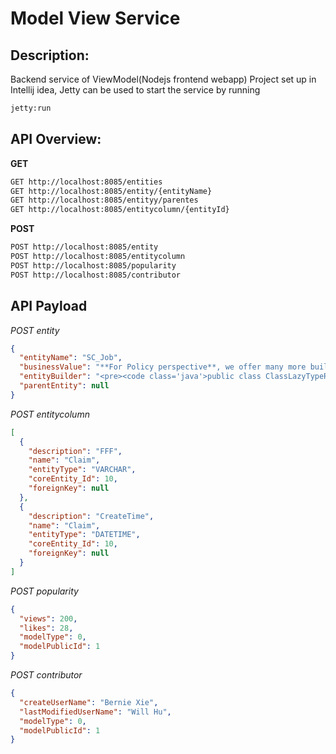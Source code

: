 # Model View Service

Description:
--------------
Backend service of ViewModel(Nodejs frontend webapp)
Project set up in Intellij idea, Jetty can be used to start the service by running
```bash
jetty:run
```

API Overview:
---------------
**GET**    
```html
GET http://localhost:8085/entities        
GET http://localhost:8085/entity/{entityName}         
GET http://localhost:8085/entityy/parentes     
GET http://localhost:8085/entitycolumn/{entityId}      

```

**POST**   
```html
POST http://localhost:8085/entity
POST http://localhost:8085/entitycolumn
POST http://localhost:8085/popularity
POST http://localhost:8085/contributor
```

API Payload
----------------
*POST entity*
```json
{
  "entityName": "SC_Job",
  "businessValue": "**For Policy perspective**, we offer many more built-in car insurance discounts",
  "entityBuilder": "<pre><code class='java'>public class ClassLazyTypeResolver {  \r abc...  \r   }</code></pre>",
  "parentEntity": null
}
```

*POST entitycolumn*   
```json
[
  {
    "description": "FFF",
    "name": "Claim",
    "entityType": "VARCHAR",
    "coreEntity_Id": 10,
    "foreignKey": null
  },
  {
    "description": "CreateTime",
    "name": "Claim",
    "entityType": "DATETIME",
    "coreEntity_Id": 10,
    "foreignKey": null
  }
]
```

*POST popularity*   
```json
{
  "views": 200,
  "likes": 28,
  "modelType": 0,
  "modelPublicId": 1
}
```

*POST contributor*   
```json
{
  "createUserName": "Bernie Xie",
  "lastModifiedUserName": "Will Hu",
  "modelType": 0,
  "modelPublicId": 1
}
```
